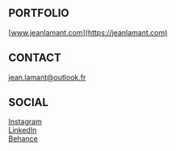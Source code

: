 ## PORTFOLIO
[www.jeanlamant.com](https://jeanlamant.com)

## CONTACT
[jean.lamant@outlook.fr](mailto:jean.lamant@outlook.fr)


## SOCIAL
[Instagram](https://instagram.com/jelastudio)
<br>[LinkedIn](https://www.linkedin.com/in/jeanlamant)
<br>[Behance](https://www.behance.net/jelastudio)
